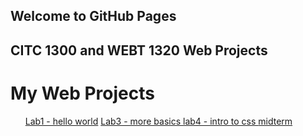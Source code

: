 ## Welcome to GitHub Pages
## CITC 1300 and WEBT 1320 Web Projects

<h1> My Web Projects </h1>
<ul>
<a href="https://cdboyd5.github.io/CITC-1300/lab1/index.HTML"> Lab1 - hello world</a>
<a href="https://cdboyd5.github.io/CITC-1300/lab3/index.html"> Lab3 - more basics </a>
<a href="https://cdboyd5.github.io/CITC-1300/lab4/index.html"> lab4 - intro to css </a>
<a href="https://cdboyd5.github.io/CITC-1300/midterm/index.html"> midterm </a>
</ul>
